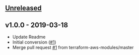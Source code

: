 <a name="unreleased"></a>
## [Unreleased]



<a name="v1.0.0"></a>
## v1.0.0 - 2019-03-18

- Update Readme
- Initial conversion ([#1](https://github.com/HENNGE/terraform-aws-autoscaling-mixed-instances/issues/1))
- Merge pull request [#1](https://github.com/HENNGE/terraform-aws-autoscaling-mixed-instances/issues/1) from terraform-aws-modules/master


[Unreleased]: https://github.com/HENNGE/terraform-aws-autoscaling-mixed-instances/compare/v1.0.0...HEAD
